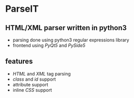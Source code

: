 # ParseIT
## HTML/XML parser written in **python3**
- parsing done using python3 regular expressions library
- frontend using *PyQt5* and *PySide5*
## features
- *HTML* and *XML* tag parsing
- *class* and *id* support
- attribute support
- inline *CSS* support
